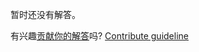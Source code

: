 
暂时还没有解答。

有兴趣[贡献你的解答](https://github.com/BFEdev/BFE.dev-solutions/blob/main/quiz/comparison_zh.md)吗? [Contribute guideline](https://github.com/BFEdev/BFE.dev-solutions#how-to-contribute)
